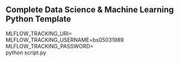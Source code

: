 ## Complete Data Science & Machine Learning Python Template

MLFLOW_TRACKING_URI= \
MLFLOW_TRACKING_USERNAME=bs05031989 \
MLFLOW_TRACKING_PASSWORD= \
python script.py